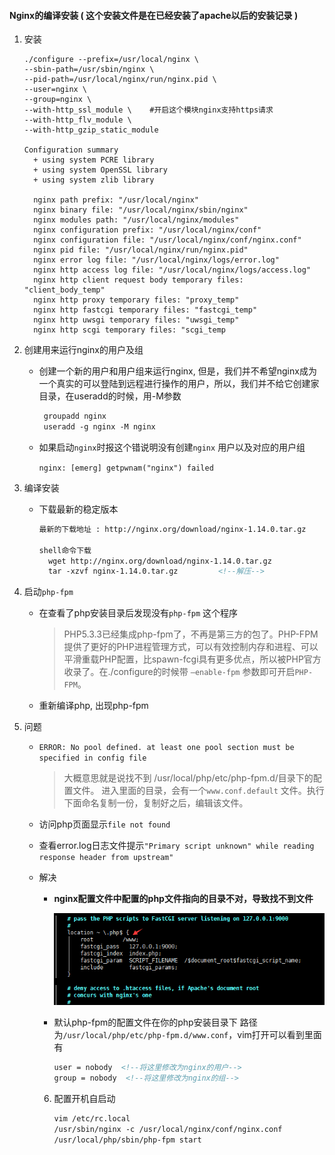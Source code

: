 #### Nginx的编译安装  ( 这个安装文件是在已经安装了apache以后的安装记录 )

1. 安装

   ```shell
   ./configure --prefix=/usr/local/nginx \
   --sbin-path=/usr/sbin/nginx \
   --pid-path=/usr/local/nginx/run/nginx.pid \
   --user=nginx \
   --group=nginx \
   --with-http_ssl_module \    #开启这个模块nginx支持https请求
   --with-http_flv_module \
   --with-http_gzip_static_module
     
   Configuration summary
     + using system PCRE library
     + using system OpenSSL library
     + using system zlib library

     nginx path prefix: "/usr/local/nginx"
     nginx binary file: "/usr/local/nginx/sbin/nginx"
     nginx modules path: "/usr/local/nginx/modules"
     nginx configuration prefix: "/usr/local/nginx/conf"
     nginx configuration file: "/usr/local/nginx/conf/nginx.conf"
     nginx pid file: "/usr/local/nginx/run/nginx.pid"
     nginx error log file: "/usr/local/nginx/logs/error.log"
     nginx http access log file: "/usr/local/nginx/logs/access.log"
     nginx http client request body temporary files: "client_body_temp"
     nginx http proxy temporary files: "proxy_temp"
     nginx http fastcgi temporary files: "fastcgi_temp"
     nginx http uwsgi temporary files: "uwsgi_temp"
     nginx http scgi temporary files: "scgi_temp
   ```

2. 创建用来运行nginx的用户及组

   * 创建一个新的用户和用户组来运行nginx, 但是，我们并不希望nginx成为一个真实的可以登陆到远程进行操作的用户，所以，我们并不给它创建家目录，在useradd的时候，用-M参数

     ```html
      groupadd nginx
      useradd -g nginx -M nginx
     ```


   * 如果启动`nginx`时报这个错说明没有创建`nginx` 用户以及对应的用户组

       `nginx: [emerg] getpwnam("nginx") failed` 

3. 编译安装

   * 下载最新的稳定版本

     ```html
     最新的下载地址 : http://nginx.org/download/nginx-1.14.0.tar.gz

     shell命令下载
       wget http://nginx.org/download/nginx-1.14.0.tar.gz
       tar -xzvf nginx-1.14.0.tar.gz         <!--解压-->
     ```

4. 启动`php-fpm` 

   * 在查看了php安装目录后发现没有`php-fpm` 这个程序

     > PHP5.3.3已经集成php-fpm了，不再是第三方的包了。PHP-FPM提供了更好的PHP进程管理方式，可以有效控制内存和进程、可以平滑重载PHP配置，比spawn-fcgi具有更多优点，所以被PHP官方收录了。在./configure的时候带 `–enable-fpm` 参数即可开启`PHP-FPM`。

   * 重新编译php, 出现php-fpm

5. 问题

   * `ERROR: No pool defined. at least one pool section must be specified in config file`

     > 大概意思就是说找不到 /usr/local/php/etc/php-fpm.d/目录下的配置文件。 进入里面的目录，会有一个`www.conf.default` 文件。执行下面命名复制一份，复制好之后，编辑该文件。


   * 访问php页面显示`file not found`

   * 查看error.log日志文件提示`"Primary script unknown" while reading response header from upstream"`

   * 解决

     * **nginx配置文件中配置的php文件指向的目录不对，导致找不到文件**

       ![nginx配置](./nginx配置.png)

     - 默认php-fpm的配置文件在你的php安装目录下 路径为`/usr/local/php/etc/php-fpm.d/www.conf`，vim打开可以看到里面有

       ```html
       user = nobody  <!--将这里修改为nginx的用户-->
       group = nobody  <!--将这里修改为nginx的组-->
       ```

     6. 配置开机自启动

        ```html
        vim /etc/rc.local
        /usr/sbin/nginx -c /usr/local/nginx/conf/nginx.conf
        /usr/local/php/sbin/php-fpm start
        ```

        ​